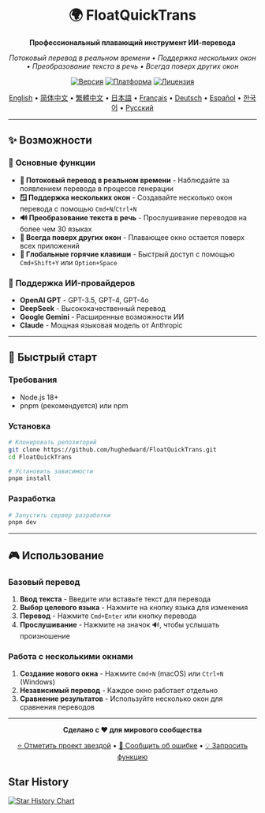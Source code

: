 <div align="center">

# 🌍 FloatQuickTrans

**Профессиональный плавающий инструмент ИИ-перевода**

*Потоковый перевод в реальном времени • Поддержка нескольких окон • Преобразование текста в речь • Всегда поверх других окон*

[![Версия](https://img.shields.io/badge/версия-1.0.12-blue.svg)](https://github.com/hughedward/FloatQuickTrans)
[![Платформа](https://img.shields.io/badge/платформа-macOS%20%7C%20Windows%20%7C%20Linux-lightgrey.svg)](https://github.com/hughedward/FloatQuickTrans)
[![Лицензия](https://img.shields.io/badge/лицензия-MIT-green.svg)](../LICENSE)

[English](../README.md) • [简体中文](README-zh.md) • [繁體中文](README-zh-TW.md) • [日本語](README-ja.md) • [Français](README-fr.md) • [Deutsch](README-de.md) • [Español](README-es.md) • [한국어](README-ko.md) • [Русский](README-ru.md)

</div>

---

## ✨ Возможности

### 🚀 **Основные функции**
- **🌊 Потоковый перевод в реальном времени** - Наблюдайте за появлением перевода в процессе генерации
- **🪟 Поддержка нескольких окон** - Создавайте несколько окон перевода с помощью `Cmd+N`/`Ctrl+N`
- **🔊 Преобразование текста в речь** - Прослушивание переводов на более чем 30 языках
- **📌 Всегда поверх других окон** - Плавающее окно остается поверх всех приложений
- **🎯 Глобальные горячие клавиши** - Быстрый доступ с помощью `Cmd+Shift+Y` или `Option+Space`

### 🤖 **Поддержка ИИ-провайдеров**
- **OpenAI GPT** - GPT-3.5, GPT-4, GPT-4o
- **DeepSeek** - Высококачественный перевод
- **Google Gemini** - Расширенные возможности ИИ
- **Claude** - Мощная языковая модель от Anthropic

---

## 🚀 Быстрый старт

### Требования
- Node.js 18+
- pnpm (рекомендуется) или npm

### Установка

```bash
# Клонировать репозиторий
git clone https://github.com/hughedward/FloatQuickTrans.git
cd FloatQuickTrans

# Установить зависимости
pnpm install
```

### Разработка

```bash
# Запустить сервер разработки
pnpm dev
```

---

## 🎮 Использование

### Базовый перевод
1. **Ввод текста** - Введите или вставьте текст для перевода
2. **Выбор целевого языка** - Нажмите на кнопку языка для изменения
3. **Перевод** - Нажмите `Cmd+Enter` или кнопку перевода
4. **Прослушивание** - Нажмите на значок 🔊, чтобы услышать произношение

### Работа с несколькими окнами
1. **Создание нового окна** - Нажмите `Cmd+N` (macOS) или `Ctrl+N` (Windows)
2. **Независимый перевод** - Каждое окно работает отдельно
3. **Сравнение результатов** - Используйте несколько окон для сравнения переводов

---

<div align="center">

**Сделано с ❤️ для мирового сообщества**

[⭐ Отметить проект звездой](https://github.com/hughedward/FloatQuickTrans) • [🐛 Сообщить об ошибке](https://github.com/hughedward/FloatQuickTrans/issues) • [💡 Запросить функцию](https://github.com/hughedward/FloatQuickTrans/issues)

</div>

## Star History

[![Star History Chart](https://api.star-history.com/svg?repos=hughedward/FloatQuickTrans&type=Date)](https://www.star-history.com/#hughedward/FloatQuickTrans&Date)
